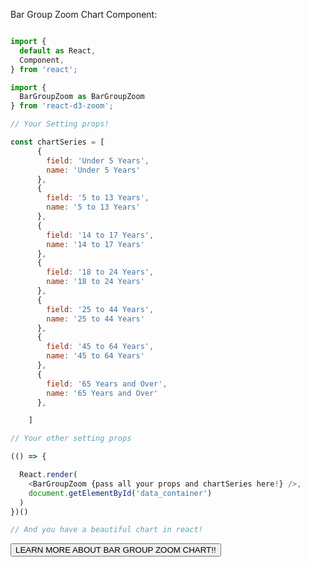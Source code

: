 Bar Group Zoom Chart Component:

```js

import {
  default as React,
  Component,
} from 'react';

import {
  BarGroupZoom as BarGroupZoom
} from 'react-d3-zoom';

// Your Setting props!

const chartSeries = [
      {
        field: 'Under 5 Years',
        name: 'Under 5 Years'
      },
      {
        field: '5 to 13 Years',
        name: '5 to 13 Years'
      },
      {
        field: '14 to 17 Years',
        name: '14 to 17 Years'
      },
      {
        field: '18 to 24 Years',
        name: '18 to 24 Years'
      },
      {
        field: '25 to 44 Years',
        name: '25 to 44 Years'
      },
      {
        field: '45 to 64 Years',
        name: '45 to 64 Years'
      },
      {
        field: '65 Years and Over',
        name: '65 Years and Over'
      },

    ]

// Your other setting props

(() => {

  React.render(
    <BarGroupZoom {pass all your props and chartSeries here!} />,
    document.getElementById('data_container')
  )
})()

// And you have a beautiful chart in react!
```

<a href="/tooltip/bar_group">
  <button type="button" class="btn btn-success">LEARN MORE ABOUT BAR GROUP ZOOM CHART!!</button>
</a>
